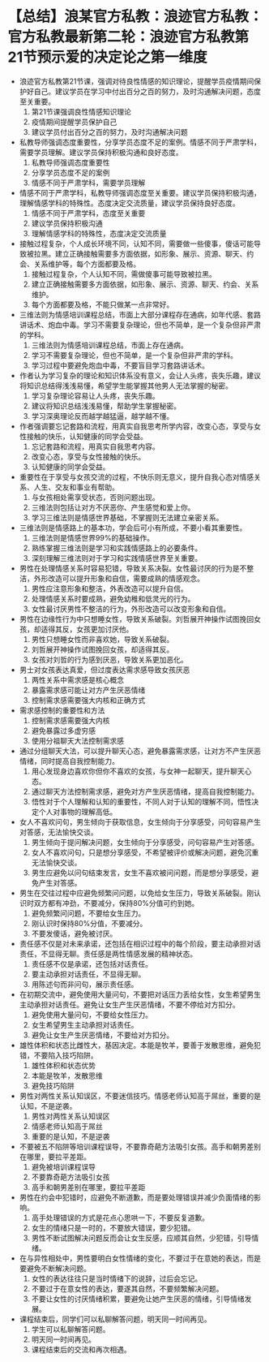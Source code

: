 # 【总结】浪某官方私教：浪迹官方私教：官方私教最新第二轮：浪迹官方私教第21节预示爱的决定论之第一维度

-   浪迹官方私教第21节课，强调对待良性情感的知识理论，提醒学员疫情期间保护好自己。建议学员在学习中付出百分之百的努力，及时沟通解决问题，态度至关重要。
    1.  第21节课强调良性情感知识理论
    2.  疫情期间提醒学员保护自己
    3.  建议学员付出百分之百的努力，及时沟通解决问题
-   私教导师强调态度重要性，分享学员态度不足的案例。情感不同于严肃学科，需要学员理解。建议学员保持积极沟通和良好态度。
    1.  私教导师强调态度重要性
    2.  分享学员态度不足的案例
    3.  情感不同于严肃学科，需要学员理解
-   情感不同于严肃学科，私教导师强调态度至关重要。建议学员保持积极沟通，理解情感学科的特殊性。态度决定交流质量，建议学员保持良好态度。
    1.  情感不同于严肃学科，态度至关重要
    2.  建议学员保持积极沟通
    3.  理解情感学科的特殊性，态度决定交流质量
-   接触过程复杂，个人成长环境不同，认知不同，需要做一些傻事，傻话可能导致被拉黑。建立正确接触需要多方面依据，如形象、展示、资源、聊天、约会、关系维护等，每个方面都要及格。
    1.  接触过程复杂，个人认知不同，需做傻事可能导致被拉黑。
    2.  建立正确接触需要多方面依据，如形象、展示、资源、聊天、约会、关系维护。
    3.  每个方面都要及格，不能只做某一点非常好。
-   三维法则为情感培训课程总结，市面上大部分课程存在通病，如年代感、套路讲话术、炮血中毒。学习不需要复杂理论，但也不简单，是一个复杂但非严肃的学科。
    1.  三维法则为情感培训课程总结，市面上存在通病。
    2.  学习不需要复杂理论，但也不简单，是一个复杂但非严肃的学科。
    3.  学习过程中要避免炮血中毒，不要盲目学习套路讲话术。
-   作者认为学习复杂的理论和知识体系没有意义，会让人头疼，丧失乐趣，建议将知识总结得浅浅易懂，希望学生能掌握其他男人无法掌握的秘密。
    1.  学习复杂理论容易让人头疼，丧失乐趣。
    2.  建议将知识总结浅浅易懂，帮助学生掌握秘密。
    3.  学习深奥理论反而越学越猛逼，越学越不懂。
-   作者强调要忘记套路和流程，用真实自我思考所学内容，改变心态，享受与女性接触的快乐，认知健康的同学会受益。
    1.  忘记套路和流程，用真实自我思考内容。
    2.  改变心态，享受与女性接触的快乐。
    3.  认知健康的同学会受益。
-   重要性在于享受与女孩交流的过程，不快乐则无意义，提升自我心态对情感关系、人生、交友和事业有帮助。
    1.  与女孩相处需享受状态，否则问题出现。
    2.  三维法则包括让对方不厌恶你、产生感觉和爱上你。
    3.  学习三维法则是情感世界基础，不掌握则无法建立亲密关系。
-   三维法则是情感路上的基本功，学会后可小有所成，不要小看其重要性。
    1.  三维法则是情感世界99%的基础操作。
    2.  熟练掌握三维法则是学习和实践情感路上的必要条件。
    3.  深刻理解三维法则对于学习和实践情感世界至关重要。
-   男性在处理情感关系时容易犯错，导致关系决裂。女性最讨厌的行为是不整洁，外形改造可以提升形象和自信，需要成熟的情感观念。
    1.  男性应注意形象和整洁，外表改造可以提升自信。
    2.  处理情感关系时要成熟，避免幼稚和低灵光的行为。
    3.  女性最讨厌男性不整洁的行为，外形改造可以改变形象和自信。
-   男性在边缘性行为中只想睡女性，导致关系破裂。刘哲展开神操作试图挽回女孩，却适得其反，女孩更加讨厌他。
    1.  男性只想睡女性而非喜欢她，导致关系破裂。
    2.  刘哲展开神操作试图挽回女孩，却适得其反。
    3.  女孩对刘哲的行为感到厌恶，导致关系更加恶化。
-   男士对女孩表达真爱，但过度表达需求感导致女孩厌恶
    1.  两性关系中需求感是核心概念
    2.  暴露需求感可能让对方产生厌恶情绪
    3.  控制需求感需要强大内核和正确方式
-   需求感控制的重要性和方法
    1.  控制需求感需要强大内核
    2.  避免暴露过多虚穷感
    3.  使用分祖聊天大法控制需求感
-   通过分组聊天大法，可以提升聊天心态，避免暴露需求感，让对方不产生厌恶情绪，同时提高自我控制能力。
    1.  用心发现身边喜欢你但你不喜欢的女孩，与女神一起聊天，提升聊天心态。
    2.  通过聊天方法控制需求感，避免对方产生厌恶情绪，提高自我控制能力。
    3.  悟性对于个人理解和认知的重要性，不同人对于认知的理解不同，悟性决定个人对事物的理解高低。
-   女人不喜欢问句，男生倾向于获取信息，女生倾向于分享感受，问句容易产生对答感，无法愉快交谈。
    1.  男生倾向于提问解决问题，女生倾向于分享感受，问句容易产生对答感。
    2.  女人不喜欢问句，只是想分享感受，不希望被评价或解决问题，避免沉重无法愉快交谈。
    3.  男生应避免以问句结束发言，女生不喜欢被问问题，而是想分享感受，避免产生对答感。
-   男生在交往过程中应避免频繁问问题，以免给女生压力，导致关系破裂。刚认识时双方都有冲劲，不要减分，保持80%分值可约到她。
    1.  避免频繁问问题，不要给女生压力。
    2.  刚认识时保持80%分值，不要减分。
    3.  不要发傻话，避免被讨厌。
-   责任感不仅是对未来承诺，还包括在相识过程中的每个阶段，要主动承担对话责任，不显得无聊。责任感是两性情感发展的精神状态。
    1.  责任感不仅是承诺，还包括对话责任。
    2.  要主动承担对话责任，不显得无聊。
    3.  用陈述句而非问句，展示责任感。
-   在初期交流中，避免使用大量问句，不要把对话压力丢给女性，女生希望男生主动承担对话责任。避免让女生产生厌恶情绪，不要不停给对方扣分。
    1.  避免使用大量问句，不要给女性压力。
    2.  女生希望男生主动承担对话责任。
    3.  避免让女生产生厌恶情绪，不要给对方扣分。
-   雄性体积和状态比雌性大，基因决定。本能是牧羊，要善于发散思维，避免犯错，不要陷入技巧陷阱。
    1.  雄性体积和状态优势
    2.  本能是牧羊，发散思维
    3.  避免技巧陷阱
-   男性对两性关系认知误区，不要迷信技巧。情感老师认知高于屌丝，重要的是认知，不是逆袭。
    1.  男性对两性关系认知误区
    2.  情感老师认知高于屌丝
    3.  重要的是认知，不是逆袭
-   不要被五不陷阱等培训课程误导，不要靠奇葩方法吸引女孩。高手和朝男差别在哪里，要拉平差距。
    1.  避免被培训课程误导
    2.  不要靠奇葩方法吸引女孩
    3.  高手和朝男差别在哪里，要拉平差距
-   男性在约会中犯错时，应避免不断道歉，而是要处理错误并减少负面情绪的影响。
    1.  高手处理错误的方式是花点心思哄一下，不要反复道歉。
    2.  女生的情绪只是一时的，不要放大错误，要少犯错。
    3.  男性不断试图解决问题反而会让女生反感，应顺其自然，少犯错，引导情绪。
-   在与异性相处中，男性要明白女性情绪的变化，不要过于在意她的表达，而是要避免不断解决问题。
    1.  女性的表达往往只是当时情绪下的说辞，过后会忘记。
    2.  不要过于在意女性的表达，要遂其自然，不要频繁解决问题。
    3.  不要让女性的讨厌情绪积累，要避免让她产生厌恶的情绪，引导情绪发展。
-   课程结束后，同学们可以私聊解答问题，明天同一时间再见。
    1.  学生可以私聊解答问题。
    2.  明天同一时间再见。
    3.  课程结束后的交流和再次相遇。